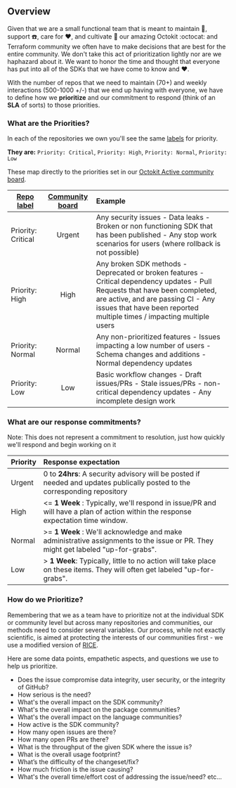 ## Overview

Given that we are a small functional team that is meant to maintain :wrench:, support :phone:, care for :heart:, and cultivate :sunflower: our amazing Octokit :octocat: and Terraform community we often have to make decisions that are best for the entire community.
We don't take this act of prioritization lightly nor are we haphazard about it. We want to honor the time and thought that everyone has put into all of the SDKs that we have come to know and :heart:.

With the number of repos that we need to maintain (70+) and weekly interactions (500-1000 +/-) that we end up having with everyone, we have to define how we **prioritize** and our commitment to respond (think of an **SLA** of sorts) to those priorities.

### What are the Priorities?

In each of the repositories we own you'll see the same [labels](https://github.com/octokit/octokit.net/labels) for priority.

**They are:**
`Priority: Critical`, `Priority: High`, `Priority: Normal`, `Priority: Low`

These map directly to the priorities set in our [Octokit Active community board](https://github.com/orgs/octokit/projects/10/views/4).

| [Repo label](https://github.com/octokit/octokit.net/labels)   |      [Community board](https://github.com/orgs/octokit/projects/10/views/4) | Example |
|----------|:-------------:|:-----------|
| Priority: Critical | Urgent | Any security issues - Data leaks - Broken or non functioning SDK that has been published - Any stop work scenarios for users (where rollback is not possible)|
| Priority: High | High | Any broken SDK methods - Deprecated or broken features - Critical dependency updates - Pull Requests that have been completed, are active, and are passing CI - Any issues that have been reported multiple times / impacting multiple users |
| Priority: Normal | Normal | Any non-prioritized features - Issues impacting a low number of users - Schema changes and additions - Normal dependency updates |
| Priority: Low | Low | Basic workflow changes - Draft issues/PRs - Stale issues/PRs - non-critical dependency updates - Any incomplete design work |

### What are our response commitments?

Note: This does not represent a commitment to resolution, just how quickly we'll respond and begin working on it

| Priority  | Response expectation |
|----------|:-----------|
| Urgent | 0 to **24hrs**:  A security advisory will be posted if needed and updates publically posted to the corresponding repository |
| High | <= **1 Week** : Typically, we'll respond in issue/PR and will have a plan of action within the response expectation time window. |
| Normal | >= **1 Week** : We'll acknowledge and make administrative assignments to the issue or PR.  They might get labeled "up-for-grabs". |
| Low | > **1 Week**: Typically, little to no action will take place on these items. They will often get labeled "up-for-grabs". |


### How do we Prioritize?

Remembering that we as a team have to prioritize not at the individual SDK or community level but across many repositories and communities, our methods need to consider several variables.
Our process, while not exactly scientific, is aimed at protecting the interests of our communities first - we use a modified version of [RICE](https://www.productplan.com/glossary/rice-scoring-model/).

Here are some data points, empathetic aspects, and questions we use to help us prioritize.

* Does the issue compromise data integrity, user security, or the integrity of GitHub?
* How serious is the need?
* What's the overall impact on the SDK community?
* What's the overall impact on the package communities?
* What's the overall impact on the language communities?
* How active is the SDK community?
* How many open issues are there?
* How many open PRs are there?
* What is the throughput of the given SDK where the issue is?
* What is the overall usage footprint?
* What’s the difficulty of the changeset/fix?
* How much friction is the issue causing?
* What's the overall time/effort cost of addressing the issue/need?
etc...


